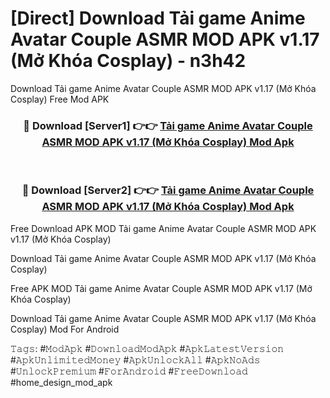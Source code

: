 # [Direct] Download Tải game Anime Avatar Couple ASMR MOD APK v1.17 (Mở Khóa Cosplay) - n3h42
Download Tải game Anime Avatar Couple ASMR MOD APK v1.17 (Mở Khóa Cosplay) Free Mod APK

<div align="center">
<h3>🔴 Download [Server1] 👉👉 <a href="https://apk-comot.site?title=Tải_game_Anime_Avatar_Couple_ASMR_MOD_APK_v1.17_(Mở_Khóa_Cosplay)">Tải game Anime Avatar Couple ASMR MOD APK v1.17 (Mở Khóa Cosplay) Mod Apk</a></h3><br>

<h3>🔴 Download [Server2] 👉👉 <a href="https://apk-comot.site?title=Tải_game_Anime_Avatar_Couple_ASMR_MOD_APK_v1.17_(Mở_Khóa_Cosplay)">Tải game Anime Avatar Couple ASMR MOD APK v1.17 (Mở Khóa Cosplay) Mod Apk</a></h3>
</div>


Free Download APK MOD Tải game Anime Avatar Couple ASMR MOD APK v1.17 (Mở Khóa Cosplay)

Download Tải game Anime Avatar Couple ASMR MOD APK v1.17 (Mở Khóa Cosplay) 

Free APK MOD Tải game Anime Avatar Couple ASMR MOD APK v1.17 (Mở Khóa Cosplay) 

Download Tải game Anime Avatar Couple ASMR MOD APK v1.17 (Mở Khóa Cosplay) Mod For Android

𝚃𝚊𝚐𝚜: #𝙼𝚘𝚍𝙰𝚙𝚔 #𝙳𝚘𝚠𝚗𝚕𝚘𝚊𝚍𝙼𝚘𝚍𝙰𝚙𝚔 #𝙰𝚙𝚔𝙻𝚊𝚝𝚎𝚜𝚝𝚅𝚎𝚛𝚜𝚒𝚘𝚗 #𝙰𝚙𝚔𝚄𝚗𝚕𝚒𝚖𝚒𝚝𝚎𝚍𝙼𝚘𝚗𝚎𝚢 #𝙰𝚙𝚔𝚄𝚗𝚕𝚘𝚌𝚔𝙰𝚕𝚕 #𝙰𝚙𝚔𝙽𝚘𝙰𝚍𝚜 #𝚄𝚗𝚕𝚘𝚌𝚔𝙿𝚛𝚎𝚖𝚒𝚞𝚖 #𝙵𝚘𝚛𝙰𝚗𝚍𝚛𝚘𝚒𝚍 #𝙵𝚛𝚎𝚎𝙳𝚘𝚠𝚗𝚕𝚘𝚊𝚍 #home_design_mod_apk